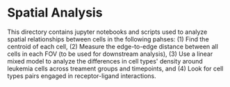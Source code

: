 # Spatial Analysis

This directory contains jupyter notebooks and scripts used to analyze spatial relationships between cells in the following pahses: (1) Find the centroid of each cell, (2) Measure the edge-to-edge distance between all cells in each FOV (to be used for downstream analysis), (3) Use a linear mixed model to analyze the differences in cell types' density around leukemia cells across treament groups and timepoints, and (4) Look for cell types pairs engaged in receptor-ligand interactions. 
